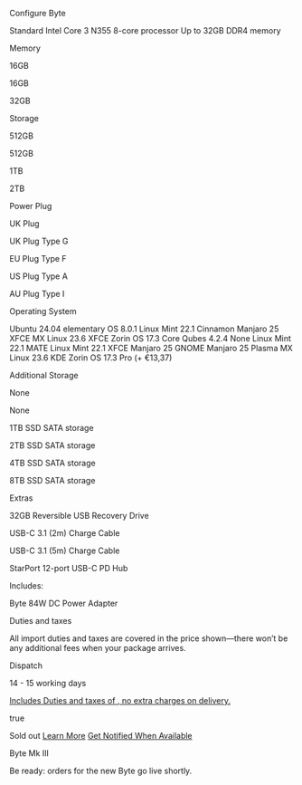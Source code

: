 Configure
Byte

Standard
Intel Core 3 N355 8-core processor
Up to 32GB DDR4 memory

 Memory

 16GB

16GB

32GB

 Storage

 512GB

512GB

1TB

2TB

 Power Plug

 UK Plug

UK Plug  Type G

EU Plug  Type F

US Plug  Type A

AU Plug  Type I

Operating System

 Ubuntu 24.04  elementary OS 8.0.1  Linux Mint 22.1 Cinnamon  Manjaro 25 XFCE  MX Linux 23.6 XFCE  Zorin OS 17.3 Core  Qubes 4.2.4  None  Linux Mint 22.1 MATE  Linux Mint 22.1 XFCE  Manjaro 25 GNOME  Manjaro 25 Plasma  MX Linux 23.6 KDE  Zorin OS 17.3 Pro (+ €13,37)

 Additional Storage

 None

None

1TB SSD  SATA storage

2TB SSD  SATA storage

4TB SSD  SATA storage

8TB SSD  SATA storage

Extras

32GB Reversible USB Recovery Drive

USB-C 3.1 (2m)  Charge Cable

USB-C 3.1 (5m)  Charge Cable

StarPort 12-port USB-C PD Hub

Includes:

 Byte
84W DC Power Adapter

 Duties and taxes

 All import duties and taxes are covered in the price shown—there won’t be any additional fees when your package arrives.

Dispatch

14 - 15 working days

[Includes Duties and taxes of , no extra charges on delivery.](#tax)

true

 Sold out [Learn More](/pages/byte) [Get Notified When Available](#)

 Byte Mk III

 Be ready: orders for the new Byte go live shortly.
